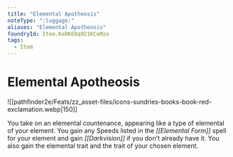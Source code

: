 ```yaml
---
title: "Elemental Apotheosis"
noteType: ":luggage:"
aliases: "Elemental Apotheosis"
foundryId: Item.KeDKE8q921KCeMzo
tags:
  - Item
---
```


# Elemental Apotheosis
![[pathfinder2e/Feats/zz_asset-files/icons-sundries-books-book-red-exclamation.webp|150]]

You take on an elemental countenance, appearing like a type of elemental of your element. You gain any Speeds listed in the _[[Elemental Form]]_ spell for your element and gain _[[Darkvision]]_ if you don't already have it. You also gain the elemental trait and the trait of your chosen element.
